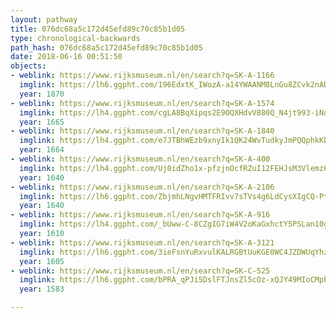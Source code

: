 ```yaml
---
layout: pathway
title: 076dc68a5c172d45efd89c70c85b1d05
type: chronological-backwards
path_hash: 076dc68a5c172d45efd89c70c85b1d05
date: 2018-06-16 00:51:50
objects:
- weblink: https://www.rijksmuseum.nl/en/search?q=SK-A-1166
  imglink: https://lh6.ggpht.com/196EdxtK_IWozA-a14YWAANM8LnGu8ZCvk2nADtuUkJ0iN7mla5bNzVnm_wFbVvQoicLq0lNVWhvq1TrPWkwkvWzCec=s200
  year: 1870
- weblink: https://www.rijksmuseum.nl/en/search?q=SK-A-1574
  imglink: https://lh4.ggpht.com/cgLA8BqXipqs2E9OQXHdvV880Q_N4jt993-iNdWrOjc5LctjiC9Lqr3hgEb0XKkQ3zrDpmqObmCkzqabOu005ETEJwg=s200
  year: 1665
- weblink: https://www.rijksmuseum.nl/en/search?q=SK-A-1840
  imglink: https://lh4.ggpht.com/e7JTBhWEzb9xnyIk1QK24WvTudkyJmPQQphkKbjf1uQ4z_wPskub9PFoXpJ4FbsUtZ65lH7dMVL_LNGOZFu-v5s2cTzc=s200
  year: 1664
- weblink: https://www.rijksmuseum.nl/en/search?q=SK-A-400
  imglink: https://lh4.ggpht.com/Uj0idZho1x-pfzjnOcfRZuI12FEHJsM3Vlemz6uXsS7PfSf9pFvqxz_U28TJ0lymQjRnhRbzayrg6BBOmhVEF9bWD10=s200
  year: 1640
- weblink: https://www.rijksmuseum.nl/en/search?q=SK-A-2106
  imglink: https://lh6.ggpht.com/ZbjmhLNgvHMTFRIvv7sTVs4g6LdCysXIgCQ-Pt89FMeBA_ZvMzcXRhBWlr-VtsmmMFy_DZm_xIckXYov08kMzEUNymI=s200
  year: 1640
- weblink: https://www.rijksmuseum.nl/en/search?q=SK-A-916
  imglink: https://lh4.ggpht.com/_bUww-C-8CZgIG7iW4V2oKaGxhctY5PSLan10gp6gsMOTlPKweMnPxERx7maz5UJyc_imQTqER0Pjg37PiQFc3YszgQ=s200
  year: 1610
- weblink: https://www.rijksmuseum.nl/en/search?q=SK-A-3121
  imglink: https://lh6.ggpht.com/3ieFsnYuRxvulKALRGBtUuKGE0WC4JZDWUqYhzrYmgP0DXLbidEFEz9IUzIrsl0kpqrbCWPnCRk9SRTpSmao0wHlsoaI=s200
  year: 1605
- weblink: https://www.rijksmuseum.nl/en/search?q=SK-C-525
  imglink: https://lh6.ggpht.com/bPRA_qPJi5DslFTJnsZl5cOz-xQJY49MIoCMpb0bHBJ8bcMG1yIikUGOKiwmYt0hf8PZKNVgvSkA_AjQz7FCxgLjUUc=s200
  year: 1583

---
```

